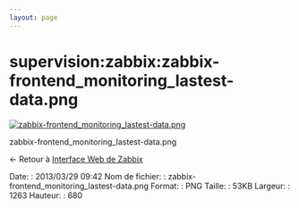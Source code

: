 ```yaml
---
layout: page
---
```


supervision:zabbix:zabbix-frontend\_monitoring\_lastest-data.png
================================================================

[![zabbix-frontend\_monitoring\_lastest-data.png](../..//assets/media/supervision/zabbix/zabbix-frontend_monitoring_lastest-data.png@cache=&w=900&h=484 "zabbix-frontend_monitoring_lastest-data.png")](../..//assets/media/supervision/zabbix/zabbix-frontend_monitoring_lastest-data.png@cache= "Afficher le fichier original")

zabbix-frontend\_monitoring\_lastest-data.png

← Retour à [Interface Web de
Zabbix](../../../zabbix/zabbix-interface.html "zabbix:zabbix-interface")

Date:
:   2013/03/29 09:42
Nom de fichier:
:   zabbix-frontend\_monitoring\_lastest-data.png
Format:
:   PNG
Taille:
:   53KB
Largeur:
:   1263
Hauteur:
:   680

